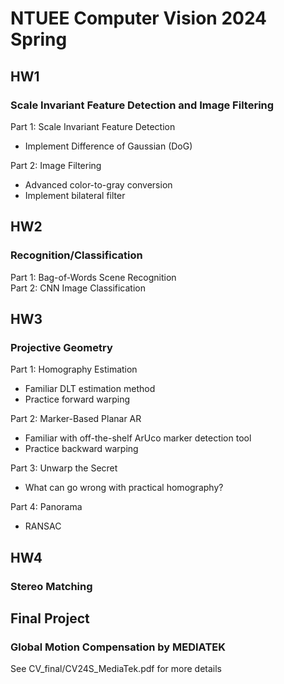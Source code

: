 # NTUEE Computer Vision 2024 Spring
## HW1
### Scale Invariant Feature Detection and Image Filtering  
Part 1: Scale Invariant Feature Detection  
* Implement Difference of Gaussian (DoG)

Part 2: Image Filtering
* Advanced color-to-gray conversion  
* Implement bilateral filter

## HW2
### Recognition/Classification
Part 1: Bag-of-Words Scene Recognition  
Part 2: CNN Image Classification

## HW3
### Projective Geometry
Part 1: Homography Estimation
* Familiar DLT estimation method
* Practice forward warping

Part 2: Marker-Based Planar AR
* Familiar with off-the-shelf ArUco marker detection tool  
* Practice backward warping

Part 3: Unwarp the Secret
* What can go wrong with practical homography?

Part 4: Panorama
* RANSAC

## HW4
### Stereo Matching

## Final Project
### Global Motion Compensation by MEDIATEK
See CV_final/CV24S_MediaTek.pdf for more details
